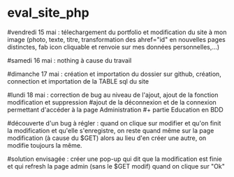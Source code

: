 # eval_site_php

#vendredi 15 mai : télechargement du portfolio et modification du site à mon image (photo, texte, titre, transformation des ahref="id" en nouvelles pages distinctes, fab icon cliquable et renvoie sur mes données personnelles,...) 

#samedi 16 mai : nothing à cause du travail

#dimanche 17 mai : création et importation du dossier sur github, création, connection et importation de la TABLE sql du site 

#lundi 18 mai : correction de bug au niveau de l'ajout, ajout de la fonction modification et suppression
#ajout de la déconnexion et de la connexion permettant d'accéder à la page Administration 
#+ partie Education en BDD


#découverte d'un bug à régler : quand on clique sur modifier et qu'on finit la modification et qu'elle s'enregistre, on reste quand même sur la page modification (à cause du $GET) alors au lieu d'en créer une autre, on modifie toujours la même.

#solution envisagée : créer une pop-up qui dit que la modification est finie et qui refresh la page admin (sans le $GET modif) quand on clique sur "Ok"
